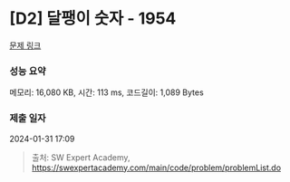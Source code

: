 # [D2] 달팽이 숫자 - 1954 

[문제 링크](https://swexpertacademy.com/main/code/problem/problemDetail.do?contestProbId=AV5PobmqAPoDFAUq) 

### 성능 요약

메모리: 16,080 KB, 시간: 113 ms, 코드길이: 1,089 Bytes

### 제출 일자

2024-01-31 17:09



> 출처: SW Expert Academy, https://swexpertacademy.com/main/code/problem/problemList.do
